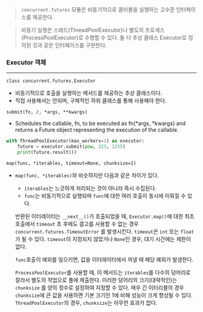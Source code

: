 > `concurrent.futures` 모듈은 비동기적으로 콜러블을 실행하는 고수준 인터페이스를 제공한다.

> 비동기 실행은 스레드(ThreadPoolExecutor)나 별도의 프로세스(ProcessPoolExecutor)로 수행할 수 있다. 둘 다 추상 클래스 Executor로 정의된 것과 같은 인터페이스를 구현한다.

### Executor 객체
---
`class concurrent.futures.Executor`
- 비동기적으로 호출을 실행하는 메서드를 제공하는 추상 클래스이다.
- 직접 사용해서는 안되며, 구체적인 하위 클래스를 통해 사용해야 한다.

`submit(fn, /, *args, **kwargs)`
- Schedules the callable, fn, to be executed as fn(*args, *kwargs) and returns a Future object representing the execution of the callable.
```python
with ThreadPoolExecutor(max_workers=1) as executor:
	future = executor.submit(pow, 323, 1235)
	print(future.result())
```

`map(func, *iterables, timeout=None, chunksize=1)`
- `map(func, *iterables)`와 비슷하지만 다음과 같은 차이가 있다.
	- `iterables`는 느긋하게 처리되는 것이 아니라 즉시 수집된다.
	- `func`는 비동기적으로 실행되며 `func`에 대한 여러 호출이 동시에 이뤄질 수 있다.

	반환된 이터레이터는 `__next__()`가 호출되었을 때, `Executor.map()`에 대한 최초 호출에서 `timeout` 초 후에도 결고를 사용할 수 없는 경우`concurrent.futures.TimeoutError` 를 발생시킨다.
	`timeout`은 `int` 또는 `float`가 될 수 있다. `timeout`이 지정되지 않았거나 `None`인 경우, 대기 시간에는 제한이 없다.

	`func`호출이 예외를 일으키면, 값을 이터레이터에서 꺼낼 때 해당 예외가 발생한다.

	`ProcessPoolExecutor`를 사용할 때, 이 메서드는 `iterables`를 다수의 덩어리로 잘라서 별도의 작업으로 풀에 제출한다. 이러한 덩어리의 크기(대략적인)는 `chunksize` 를 양의 정수로 설정하여 지정할 수 있다. 매우 긴 이터리블의 경우 `chunksize`에 큰 값을 사용하면 기본 크기인 1에 비해 성능이 크게 향상될 수 있다. `ThreadPoolExecutor`의 경우, `chunksize`는 아무런 효과가 없다.


